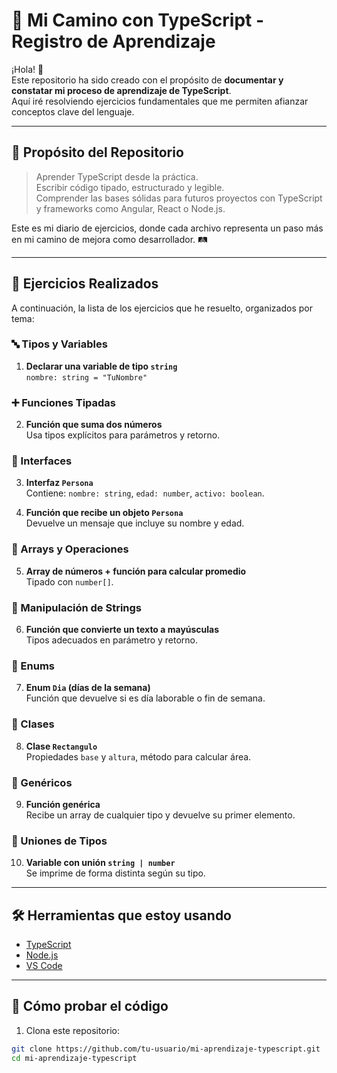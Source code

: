 # 📘 Mi Camino con TypeScript - Registro de Aprendizaje

¡Hola! 👋  
Este repositorio ha sido creado con el propósito de **documentar y constatar mi proceso de aprendizaje de TypeScript**.  
Aquí iré resolviendo ejercicios fundamentales que me permiten afianzar conceptos clave del lenguaje.

---

## 🎯 Propósito del Repositorio

> Aprender TypeScript desde la práctica.  
> Escribir código tipado, estructurado y legible.  
> Comprender las bases sólidas para futuros proyectos con TypeScript y frameworks como Angular, React o Node.js.

Este es mi diario de ejercicios, donde cada archivo representa un paso más en mi camino de mejora como desarrollador. 🛤️

---

## 🧠 Ejercicios Realizados

A continuación, la lista de los ejercicios que he resuelto, organizados por tema:

### 🔤 Tipos y Variables
1. **Declarar una variable de tipo `string`**  
   `nombre: string = "TuNombre"`

### ➕ Funciones Tipadas
2. **Función que suma dos números**  
   Usa tipos explícitos para parámetros y retorno.

### 🧱 Interfaces
3. **Interfaz `Persona`**  
   Contiene: `nombre: string`, `edad: number`, `activo: boolean`.

4. **Función que recibe un objeto `Persona`**  
   Devuelve un mensaje que incluye su nombre y edad.

### 🔢 Arrays y Operaciones
5. **Array de números + función para calcular promedio**  
   Tipado con `number[]`.

### 🔡 Manipulación de Strings
6. **Función que convierte un texto a mayúsculas**  
   Tipos adecuados en parámetro y retorno.

### 📅 Enums
7. **Enum `Dia` (días de la semana)**  
   Función que devuelve si es día laborable o fin de semana.

### 🧮 Clases
8. **Clase `Rectangulo`**  
   Propiedades `base` y `altura`, método para calcular área.

### 🔁 Genéricos
9. **Función genérica**  
   Recibe un array de cualquier tipo y devuelve su primer elemento.

### 🔀 Uniones de Tipos
10. **Variable con unión `string | number`**  
    Se imprime de forma distinta según su tipo.

---

## 🛠️ Herramientas que estoy usando

- [TypeScript](https://www.typescriptlang.org/)
- [Node.js](https://nodejs.org/)
- [VS Code](https://code.visualstudio.com/)

---

## 🚀 Cómo probar el código

1. Clona este repositorio:

```bash
git clone https://github.com/tu-usuario/mi-aprendizaje-typescript.git
cd mi-aprendizaje-typescript
